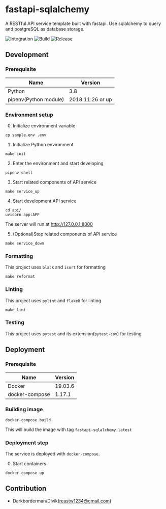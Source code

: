 # fastapi-sqlalchemy
A RESTful API service template built with fastapi.  Use sqlalchemy to query and postgreSQL as database storage.

![Integration](https://github.com/DarkbordermanTemplate/fastapi-sqlalchemy/workflows/Integration/badge.svg)
![Build](https://github.com/DarkbordermanTemplate/fastapi-sqlalchemy/workflows/Build/badge.svg)
![Release](https://github.com/DarkbordermanTemplate/fastapi-sqlalchemy/workflows/Release/badge.svg)

## Development

### Prerequisite

| Name | Version |
| --- | --- |
| Python | 3.8 |
| pipenv(Python module) | 2018.11.26 or up |

### Environment setup

0. Initialize environment variable

```
cp sample.env .env
```

1. Initialize Python environment

```
make init
```

2. Enter the environment and start developing

```
pipenv shell
```

3. Start related components of API service

```
make service_up
```

4. Start development API service

```
cd api/
uvicorn app:APP
```
The server will run at http://127.0.0.1:8000

5. (Optional)Stop related components of API service

```
make service_down
```

### Formatting

This project uses `black` and `isort` for formatting

```
make reformat
```

### Linting

This project uses `pylint` and `flake8` for linting

```
make lint
```

### Testing

This project uses `pytest` and its extension(`pytest-cov`) for testing

## Deployment

### Prerequisite

| Name | Version |
| --- | --- |
| Docker | 19.03.6 |
| docker-compose | 1.17.1 |

### Building image

```
docker-compose build
```
This will build the image with tag `fastapi-sqlalchemy:latest`

### Deployment step

The service is deployed with `docker-compose`.

0. Start containers
```
docker-compose up
```

## Contribution

* Darkborderman/Divik(reastw1234@gmail.com)
